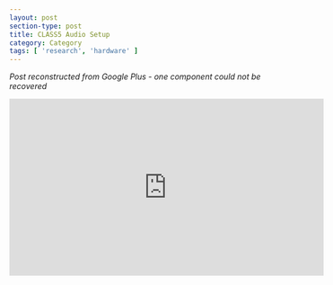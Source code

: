 ```yaml
---
layout: post
section-type: post
title: CLASS5 Audio Setup
category: Category
tags: [ 'research', 'hardware' ]
---
```

<!-- Place this tag in your head or just before your close body tag. -->
<!-- <script type="text/javascript" src="https://apis.google.com/js/plusone.js"></script> -->

<!-- Place this tag where you want the widget to render. -->
<!-- <div class="g-post" data-href="https://plus.google.com/115988942600478124988/posts/FajHKRMT1iz"></div> -->

<!-- Place this tag where you want the widget to render. -->
<!-- <div class="g-post" data-href="https://plus.google.com/115988942600478124988/posts/7Kqxvsvmyj5"></div> -->

*Post reconstructed from Google Plus - one component could not be recovered*

<iframe width="560" height="315" src="https://www.youtube.com/embed/G_G01jH2ik0" frameborder="0" allow="accelerometer; autoplay; encrypted-media; gyroscope; picture-in-picture" allowfullscreen></iframe>